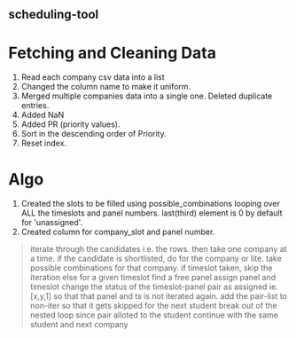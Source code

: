 ## scheduling-tool

# Fetching and Cleaning Data
1. Read each company csv data into a list
2. Changed the column name to make it uniform.
3. Merged multiple companies data into a single one. Deleted duplicate entries.
4. Added NaN
5. Added PR (priority values).
6. Sort in the descending order of Priority.
7. Reset index.

# Algo

1. Created the slots to be filled using possible_combinations looping over ALL the timeslots and panel numbers. last(third) element is 0 by default for 'unassigned'.
2. Created column for company_slot and panel number.

>iterate through the candidates i.e. the rows.
>then take one company at a time.
>if the candidate is shortlisted, do for the company or lite.
>take possible combinations for that company.
>if timeslot taken, skip the iteration 
>else for a given timeslot find a free panel
>assign panel and timeslot
>change the status of the timeslot-panel pair as assigned ie. [x,y,1] so that that panel and ts is not iterated again.
>add the pair-list to non-iter so that it gets skipped for the next student 
>break out of the nested loop since pair alloted to the student 
>continue with the same student and next company

